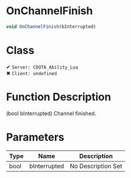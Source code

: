 # OnChannelFinish
```js
void OnChannelFinish(bInterrupted)
```
# Class
✔ `Server: CDOTA_Ability_Lua`  
✖ `Client: undefined`  

# Function Description
(bool bInterrupted) Channel finished.
# Parameters
Type|Name|Description
--|--|--
bool|bInterrupted|No Description Set
